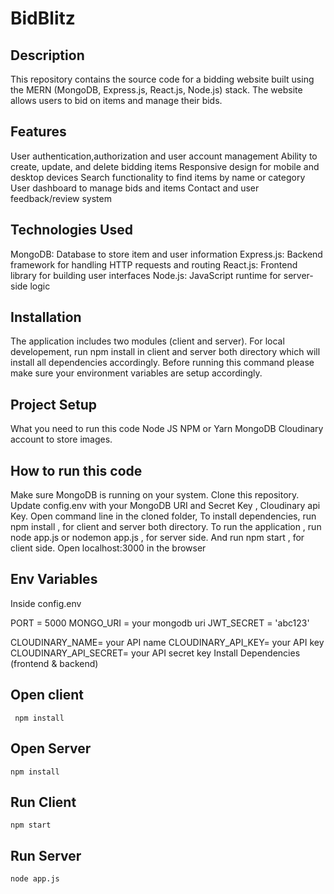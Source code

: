 # BidBlitz

## Description
This repository contains the source code for a bidding website built using the MERN (MongoDB, Express.js, React.js, Node.js) stack. The website allows users to bid on items and manage their bids.

## Features
User authentication,authorization and user account management
Ability to create, update, and delete bidding items
Responsive design for mobile and desktop devices
Search functionality to find items by name or category
User dashboard to manage bids and items
Contact and user feedback/review  system

## Technologies Used
MongoDB: Database to store item and user information
Express.js: Backend framework for handling HTTP requests and routing
React.js: Frontend library for building user interfaces
Node.js: JavaScript runtime for server-side logic

## Installation
The application includes two modules (client and server). For local developement, run npm install in client and server both directory which will install all dependencies accordingly. Before running this command please make sure your environment variables are setup accordingly.

## Project Setup
What you need to run this code
Node JS
NPM or Yarn
MongoDB
Cloudinary account to store images.

## How to run this code
Make sure MongoDB is running on your system.
Clone this repository.
Update config.env with your MongoDB URI and Secret Key , Cloudinary api Key.
Open command line in the cloned folder,
To install dependencies, run  npm install  , for client and server both directory.
To run the application , run  node app.js  or  nodemon app.js  , for server side.
And run  npm start  , for client side.
Open localhost:3000 in the browser

## Env Variables
Inside config.env

PORT = 5000
MONGO_URI = your mongodb uri
JWT_SECRET = 'abc123'

CLOUDINARY_NAME= your API name
CLOUDINARY_API_KEY=  your API key
CLOUDINARY_API_SECRET= your API secret key
Install Dependencies (frontend & backend)

## Open  client
``` npm install```
## Open  Server
``` npm install ```
## Run Client
``` npm start ```
## Run Server
``` node app.js ```
